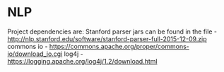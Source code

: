 # NLP

Project dependencies are:
Stanford parser jars can be found in the file - http://nlp.stanford.edu/software/stanford-parser-full-2015-12-09.zip
commons io - https://commons.apache.org/proper/commons-io/download_io.cgi
log4j - https://logging.apache.org/log4j/1.2/download.html
